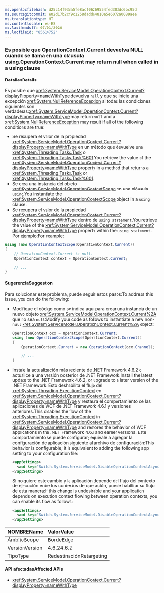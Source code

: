 ```yaml
---
ms.openlocfilehash: d25c14f93da5fe8acf06269554fed30ddc6bc95d
ms.sourcegitcommit: e02d17b2cf9c1258dadda4810a5e6072a0089aee
ms.translationtype: HT
ms.contentlocale: es-ES
ms.lasthandoff: 07/01/2020
ms.locfileid: "85614752"
---
```

### <a name="operationcontextcurrent-may-return-null-when-called-in-a-using-clause"></a><span data-ttu-id="5812f-101">Es posible que OperationContext.Current devuelva NULL cuando se llama en una cláusula using.</span><span class="sxs-lookup"><span data-stu-id="5812f-101">OperationContext.Current may return null when called in a using clause</span></span>

#### <a name="details"></a><span data-ttu-id="5812f-102">Detalles</span><span class="sxs-lookup"><span data-stu-id="5812f-102">Details</span></span>

<span data-ttu-id="5812f-103">Es posible que <xref:System.ServiceModel.OperationContext.Current?displayProperty=nameWithType> devuelva `null` y que se inicie una excepción <xref:System.NullReferenceException> si todas las condiciones siguientes son verdaderas:</span><span class="sxs-lookup"><span data-stu-id="5812f-103"><xref:System.ServiceModel.OperationContext.Current?displayProperty=nameWithType> may return `null` and a <xref:System.NullReferenceException> may result if all of the following conditions are true:</span></span>

- <span data-ttu-id="5812f-104">Se recupera el valor de la propiedad <xref:System.ServiceModel.OperationContext.Current?displayProperty=nameWithType> en un método que devuelve una <xref:System.Threading.Tasks.Task> o <xref:System.Threading.Tasks.Task%601>.</span><span class="sxs-lookup"><span data-stu-id="5812f-104">You retrieve the value of the <xref:System.ServiceModel.OperationContext.Current?displayProperty=nameWithType> property in a method that returns a <xref:System.Threading.Tasks.Task> or <xref:System.Threading.Tasks.Task%601>.</span></span>
- <span data-ttu-id="5812f-105">Se crea una instancia del objeto <xref:System.ServiceModel.OperationContextScope> en una cláusula `using`.</span><span class="sxs-lookup"><span data-stu-id="5812f-105">You instantiate the <xref:System.ServiceModel.OperationContextScope> object in a `using` clause.</span></span>
- <span data-ttu-id="5812f-106">Se recupera el valor de la propiedad <xref:System.ServiceModel.OperationContext.Current?displayProperty=nameWithType> dentro de `using statement`.</span><span class="sxs-lookup"><span data-stu-id="5812f-106">You retrieve the value of the <xref:System.ServiceModel.OperationContext.Current?displayProperty=nameWithType> property within the `using statement`.</span></span> <span data-ttu-id="5812f-107">Por ejemplo:</span><span class="sxs-lookup"><span data-stu-id="5812f-107">For example:</span></span>

```csharp
using (new OperationContextScope(OperationContext.Current))
{
    // OperationContext.Current is null.
    OperationContext context = OperationContext.Current;

    // ...
}
```

#### <a name="suggestion"></a><span data-ttu-id="5812f-108">Sugerencia</span><span class="sxs-lookup"><span data-stu-id="5812f-108">Suggestion</span></span>

<span data-ttu-id="5812f-109">Para solucionar este problema, puede seguir estos pasos:</span><span class="sxs-lookup"><span data-stu-id="5812f-109">To address this issue, you can do the following:</span></span>

- <span data-ttu-id="5812f-110">Modifique el código como se indica aquí para crear una instancia de un nuevo objeto <xref:System.ServiceModel.OperationContext.Current%2A> que no sea `null`:</span><span class="sxs-lookup"><span data-stu-id="5812f-110">Modify your code as follows to instantiate a new non- `null` <xref:System.ServiceModel.OperationContext.Current%2A> object:</span></span>

    ```csharp
    OperationContext ocx = OperationContext.Current;
    using (new OperationContextScope(OperationContext.Current))
    {
        OperationContext.Current = new OperationContext(ocx.Channel);

        // ...
    }
    ```

- <span data-ttu-id="5812f-111">Instale la actualización más reciente de .NET Framework 4.6.2 o actualice a una versión posterior de .NET Framework.</span><span class="sxs-lookup"><span data-stu-id="5812f-111">Install the latest update to the .NET Framework 4.6.2, or upgrade to a later version of the .NET Framework.</span></span> <span data-ttu-id="5812f-112">Esto deshabilita el flujo del <xref:System.Threading.ExecutionContext> en <xref:System.ServiceModel.OperationContext.Current?displayProperty=nameWithType> y restaura el comportamiento de las aplicaciones de WCF de .NET Framework 4.6.1 y versiones anteriores.</span><span class="sxs-lookup"><span data-stu-id="5812f-112">This disables the flow of the <xref:System.Threading.ExecutionContext> in <xref:System.ServiceModel.OperationContext.Current?displayProperty=nameWithType> and restores the behavior of WCF applications in the .NET Framework 4.6.1 and earlier versions.</span></span> <span data-ttu-id="5812f-113">Este comportamiento se puede configurar; equivale a agregar la configuración de aplicación siguiente al archivo de configuración:</span><span class="sxs-lookup"><span data-stu-id="5812f-113">This behavior is configurable; it is equivalent to adding the following app setting to your configuration file:</span></span>

    ```xml
    <appSettings>
      <add key="Switch.System.ServiceModel.DisableOperationContextAsyncFlow" value="true" />
    </appSettings>
    ```

    <span data-ttu-id="5812f-114">Si no quiere este cambio y la aplicación depende del flujo del contexto de ejecución entre los contextos de operación, puede habilitar su flujo de esta manera:</span><span class="sxs-lookup"><span data-stu-id="5812f-114">If this change is undesirable and your application depends on execution context flowing between operation contexts, you can enable its flow as follows:</span></span>

    ```xml
    <appSettings>
      <add key="Switch.System.ServiceModel.DisableOperationContextAsyncFlow" value="false" />
    </appSettings>
    ```

| <span data-ttu-id="5812f-115">NOMBRE</span><span class="sxs-lookup"><span data-stu-id="5812f-115">Name</span></span>    | <span data-ttu-id="5812f-116">Valor</span><span class="sxs-lookup"><span data-stu-id="5812f-116">Value</span></span>       |
|:--------|:------------|
| <span data-ttu-id="5812f-117">Ámbito</span><span class="sxs-lookup"><span data-stu-id="5812f-117">Scope</span></span>   | <span data-ttu-id="5812f-118">Borde</span><span class="sxs-lookup"><span data-stu-id="5812f-118">Edge</span></span>        |
| <span data-ttu-id="5812f-119">Versión</span><span class="sxs-lookup"><span data-stu-id="5812f-119">Version</span></span> | <span data-ttu-id="5812f-120">4.6.2</span><span class="sxs-lookup"><span data-stu-id="5812f-120">4.6.2</span></span>       |
| <span data-ttu-id="5812f-121">Tipo</span><span class="sxs-lookup"><span data-stu-id="5812f-121">Type</span></span>    | <span data-ttu-id="5812f-122">Redestinación</span><span class="sxs-lookup"><span data-stu-id="5812f-122">Retargeting</span></span> |

#### <a name="affected-apis"></a><span data-ttu-id="5812f-123">API afectadas</span><span class="sxs-lookup"><span data-stu-id="5812f-123">Affected APIs</span></span>

- <xref:System.ServiceModel.OperationContext.Current?displayProperty=nameWithType>
